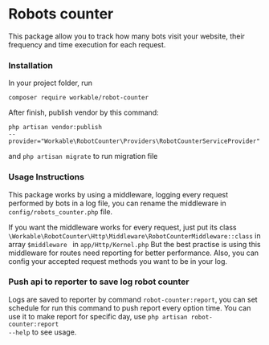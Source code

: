 # Robots counter
This package allow you to track how many bots visit your website, their frequency and time execution for each request.


### Installation
In your project folder, run

<code>composer require workable/robot-counter</code>

After finish, publish vendor by this command:

<code>php artisan vendor:publish --provider="Workable\RobotCounter\Providers\RobotCounterServiceProvider"</code>

and <code>php artisan migrate</code> to run migration file

### Usage Instructions
This package works by using a middleware, logging every request performed by bots in a log file, you can rename the middleware in <code>config/robots_counter.php</code> file.

If you want the middleware works for every request, just put its class <code>\Workable\RobotCounter\Http\Middleware\RobotCounterMiddleware::class</code> in array <code>$middleware </code> in <code>app/Http/Kernel.php</code>
But the best practise is using this middleware for routes need reporting for better performance.
Also, you can config your accepted request methods you want to be in your log.

### Push api to reporter to save log robot counter
Logs are saved to reporter by command <code>robot-counter:report</code>, you can set schedule for run this command to push report every option time. 
You can use it to make report for specific day, use <code>php artisan robot-counter:report --help</code> to see usage.



